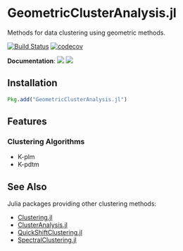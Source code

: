 # GeometricClusterAnalysis.jl

Methods for data clustering using geometric methods.

[![Build Status](https://github.com/pnavaro/GeometricClusterAnalysis.jl/workflows/CI/badge.svg)](https://github.com/pnavaro/GeometricClusterAnalysis.jl/actions?query=workflow%3ACI+branch%3Amaster)
[![codecov](https://codecov.io/gh/pnavaro/GeometricClusterAnalysis.jl/branch/master/graph/badge.svg)](https://codecov.io/gh/pnavaro/GeometricClusterAnalysis.jl)

**Documentation**: [![][docs-stable-img]][docs-stable-url] [![][docs-latest-img]][docs-latest-url]

## Installation

```julia
Pkg.add("GeometricClusterAnalysis.jl")
```

## Features

### Clustering Algorithms

- K-plm
- K-pdtm

[docs-latest-img]: https://img.shields.io/badge/docs-latest-blue.svg
[docs-latest-url]: http://pnavaro.github.io/GeometricClusterAnalysis.jl/dev/

[docs-stable-img]: https://img.shields.io/badge/docs-stable-blue.svg
[docs-stable-url]: http://pnavaro.github.io/GeometricClusterAnalysis.jl/stable/

## See Also

Julia packages providing other clustering methods:
 - [Clustering.jl](https://github.com/JuliaStats/Clustering.jl)
 - [ClusterAnalysis.jl](https://github.com/AugustoCL/ClusterAnalysis.jl)
 - [QuickShiftClustering.jl](https://github.com/rened/QuickShiftClustering.jl)
 - [SpectralClustering.jl](https://github.com/lucianolorenti/SpectralClustering.jl)

